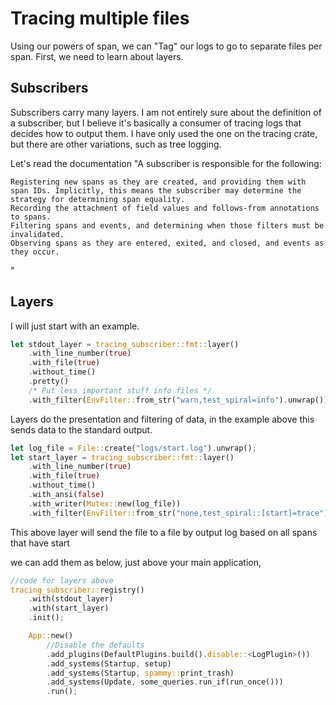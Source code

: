 # Tracing multiple files

Using our powers of span, we can "Tag" our logs to go to separate files per span. First, we need to learn about layers.


## Subscribers
Subscribers carry many layers. I am not entirely sure about the definition of a subscriber, but I believe it's basically
a consumer of tracing logs that decides how to output them. I have only used the one on the tracing crate,
but there are other variations, such as tree logging.

Let's read the documentation
"A subscriber is responsible for the following:

    Registering new spans as they are created, and providing them with span IDs. Implicitly, this means the subscriber may determine the strategy for determining span equality.
    Recording the attachment of field values and follows-from annotations to spans.
    Filtering spans and events, and determining when those filters must be invalidated.
    Observing spans as they are entered, exited, and closed, and events as they occur.
"

## Layers

I will just start with an example.


```rust
let stdout_layer = tracing_subscriber::fmt::layer()
    .with_line_number(true)
    .with_file(true)
    .without_time()
    .pretty()
    /* Put less important stuff info files */
    .with_filter(EnvFilter::from_str("warn,test_spiral=info").unwrap());
```

Layers do the presentation and filtering of data, in the example above this sends data to the standard output.

```rust
let log_file = File::create("logs/start.log").unwrap();
let start_layer = tracing_subscriber::fmt::layer()
    .with_line_number(true)
    .with_file(true)
    .without_time()
    .with_ansi(false)
    .with_writer(Mutex::new(log_file))
    .with_filter(EnvFilter::from_str("none,test_spiral::[start]=trace").unwrap());
```

This above layer will send the file to a file by output log based on all spans that have start

we can add them as below, just above your main application,

```rust
//code for layers above
tracing_subscriber::registry()
    .with(stdout_layer)
    .with(start_layer)
    .init();

    App::new()
        //Disable the defaults
        .add_plugins(DefaultPlugins.build().disable::<LogPlugin>())
        .add_systems(Startup, setup)
        .add_systems(Startup, spammy::print_trash)
        .add_systems(Update, some_queries.run_if(run_once()))
        .run();

```
